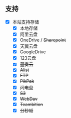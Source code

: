 ## 支持

- [x] 本站支持存储
  - [x] 本地存储
  - [x] 阿里云盘
  - [x] OneDrive / ~~Sharepoint~~
  - [x] 天翼云盘
  - [x] ~~GoogleDrive~~
  - [x] 123云盘
  - [x] ~~蓝奏云~~
  - [x] ~~Alist~~
  - [x] ~~FTP~~
  - [x] ~~PikPak~~
  - [x] ~~闪电盘~~
  - [x] ~~S3~~
  - [x] ~~WebDav~~
  - [x] ~~Teambition~~
  - [x] ~~分秒帧~~